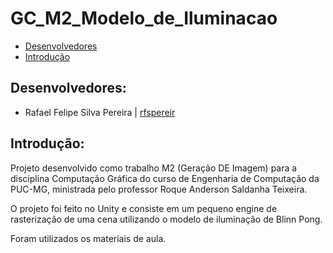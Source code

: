 # GC_M2_Modelo_de_Iluminacao

- [Desenvolvedores](https://github.com/rfspereir/GC_M2_Modelo_de_Iluminacao#desenvolvedores)
- [Introdução](https://github.com/rfspereir/GC_M2_Modelo_de_Iluminacao#introdu%C3%A7%C3%A3o)

## Desenvolvedores:
- Rafael Felipe Silva Pereira | [rfspereir](https://github.com/rfspereir)

## Introdução:
Projeto desenvolvido como trabalho M2 (Geração DE Imagem) para a disciplina Computação Gráfica do curso de Engenharia de Computação da PUC-MG, ministrada pelo professor Roque Anderson Saldanha Teixeira.

O projeto foi feito no Unity e consiste em um pequeno engine de rasterização de uma cena utilizando o modelo de iluminação de Blinn Pong.

Foram utilizados os materiais de aula.
